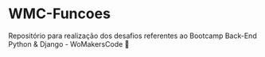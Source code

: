 # WMC-Funcoes
 Repositório para realização dos desafios referentes ao Bootcamp Back-End Python &amp; Django - WoMakersCode 🦋 
